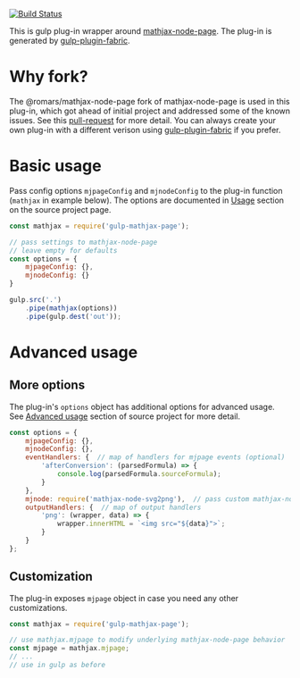 [![Build Status](https://travis-ci.org/roman-spiridonov/gulp-mathjax-page.svg?branch=master)](https://travis-ci.org/roman-spiridonov/gulp-mathjax-page)

This is gulp plug-in wrapper around [mathjax-node-page](https://github.com/roman-spiridonov/mathjax-node-page).
The plug-in is generated by [gulp-plugin-fabric](https://github.com/roman-spiridonov/gulp-plugin-fabric).

# Why fork?
The @romars/mathjax-node-page fork of mathjax-node-page is used in this plug-in, which got ahead of initial project and addressed some of the known issues.
See this [pull-request](https://github.com/pkra/mathjax-node-page/pull/50) for more detail.
You can always create your own plug-in with a different verison using [gulp-plugin-fabric](https://github.com/roman-spiridonov/gulp-plugin-fabric) if you prefer.

# Basic usage
Pass config options `mjpageConfig` and `mjnodeConfig` to the plug-in function (`mathjax` in example below).
The options are documented in [Usage](https://github.com/roman-spiridonov/mathjax-node-page#usage) section on the source project page.

```javascript
const mathjax = require('gulp-mathjax-page');

// pass settings to mathjax-node-page
// leave empty for defaults
const options = {
    mjpageConfig: {},
    mjnodeConfig: {}
}

gulp.src('.')
    .pipe(mathjax(options))
    .pipe(gulp.dest('out'));
```

# Advanced usage

## More options
The plug-in's `options` object has additional options for advanced usage.
See [Advanced usage](https://github.com/roman-spiridonov/mathjax-node-page#advanced-usage) section of source project for more detail.

```javascript
const options = {
    mjpageConfig: {},
    mjnodeConfig: {},
    eventHandlers: {  // map of handlers for mjpage events (optional)
        'afterConversion': (parsedFormula) => {
            console.log(parsedFormula.sourceFormula);
        }
    },
    mjnode: require('mathjax-node-svg2png'),  // pass custom mathjax-node
    outputHandlers: {  // map of output handlers
        'png': (wrapper, data) => {
            wrapper.innerHTML = `<img src="${data}">`;
        }
    }
};
```

## Customization
The plug-in exposes `mjpage` object in case you need any other customizations.

```javascript
const mathjax = require('gulp-mathjax-page');

// use mathjax.mjpage to modify underlying mathjax-node-page behavior
const mjpage = mathjax.mjpage;
// ...
// use in gulp as before
```
